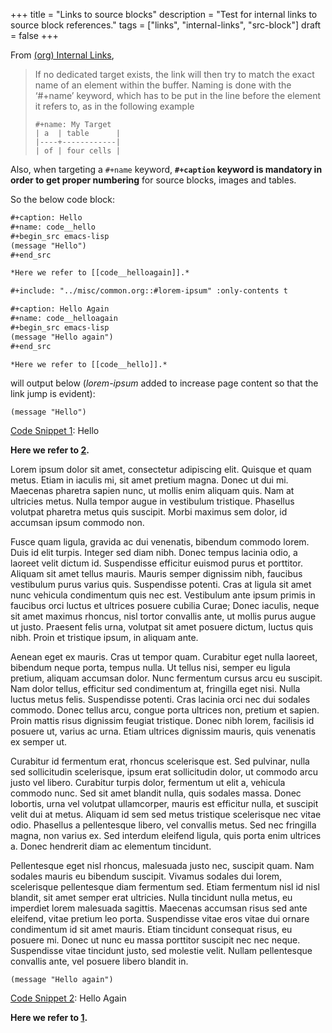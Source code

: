 +++
title = "Links to source blocks"
description = "Test for internal links to source block references."
tags = ["links", "internal-links", "src-block"]
draft = false
+++

From [(org) Internal Links](https://orgmode.org/manual/Internal-Links.html),

>    If no dedicated target exists, the link will then try to match the
> exact name of an element within the buffer.  Naming is done with the
> ‘#+name’ keyword, which has to be put in the line before the element it
> refers to, as in the following example
>
> ```text
> #+name: My Target
> | a  | table      |
> |----+------------|
> | of | four cells |
> ```

Also, when targeting a `#+name` keyword, **`#+caption` keyword is
mandatory in order to get proper numbering** for <span class="underline">source blocks</span>,
<span class="underline">images</span> and <span class="underline">tables</span>.

So the below code block:

````org
#+caption: Hello
#+name: code__hello
#+begin_src emacs-lisp
(message "Hello")
#+end_src

*Here we refer to [[code__helloagain]].*

#+include: "../misc/common.org::#lorem-ipsum" :only-contents t

#+caption: Hello Again
#+name: code__helloagain
#+begin_src emacs-lisp
(message "Hello again")
#+end_src

*Here we refer to [[code__hello]].*
````

will output below (_lorem-ipsum_ added to increase page content so
that the link jump is evident):

<a id="code-snippet--hello"></a>
````emacs-lisp
(message "Hello")
````

<div class="src-block-caption">
  <span class="src-block-number"><a href="#code-snippet--hello">Code Snippet 1</a>:</span>
  Hello
</div>

**Here we refer to [2](#code-snippet--helloagain).**

Lorem ipsum dolor sit amet, consectetur adipiscing elit. Quisque et
quam metus. Etiam in iaculis mi, sit amet pretium magna. Donec ut dui
mi. Maecenas pharetra sapien nunc, ut mollis enim aliquam quis. Nam at
ultricies metus. Nulla tempor augue in vestibulum tristique. Phasellus
volutpat pharetra metus quis suscipit. Morbi maximus sem dolor, id
accumsan ipsum commodo non.

Fusce quam ligula, gravida ac dui venenatis, bibendum commodo
lorem. Duis id elit turpis. Integer sed diam nibh. Donec tempus
lacinia odio, a laoreet velit dictum id. Suspendisse efficitur euismod
purus et porttitor. Aliquam sit amet tellus mauris. Mauris semper
dignissim nibh, faucibus vestibulum purus varius quis. Suspendisse
potenti. Cras at ligula sit amet nunc vehicula condimentum quis nec
est. Vestibulum ante ipsum primis in faucibus orci luctus et ultrices
posuere cubilia Curae; Donec iaculis, neque sit amet maximus rhoncus,
nisl tortor convallis ante, ut mollis purus augue ut justo. Praesent
felis urna, volutpat sit amet posuere dictum, luctus quis nibh. Proin
et tristique ipsum, in aliquam ante.

Aenean eget ex mauris. Cras ut tempor quam. Curabitur eget nulla
laoreet, bibendum neque porta, tempus nulla. Ut tellus nisi, semper eu
ligula pretium, aliquam accumsan dolor. Nunc fermentum cursus arcu eu
suscipit. Nam dolor tellus, efficitur sed condimentum at, fringilla
eget nisi. Nulla luctus metus felis. Suspendisse potenti. Cras lacinia
orci nec dui sodales commodo. Donec tellus arcu, congue porta ultrices
non, pretium et sapien. Proin mattis risus dignissim feugiat
tristique. Donec nibh lorem, facilisis id posuere ut, varius ac
urna. Etiam ultrices dignissim mauris, quis venenatis ex semper ut.

Curabitur id fermentum erat, rhoncus scelerisque est. Sed pulvinar,
nulla sed sollicitudin scelerisque, ipsum erat sollicitudin dolor, ut
commodo arcu justo vel libero. Curabitur turpis dolor, fermentum ut
elit a, vehicula commodo nunc. Sed sit amet blandit nulla, quis
sodales massa. Donec lobortis, urna vel volutpat ullamcorper, mauris
est efficitur nulla, et suscipit velit dui at metus. Aliquam id sem
sed metus tristique scelerisque nec vitae odio. Phasellus a
pellentesque libero, vel convallis metus. Sed nec fringilla magna, non
varius ex. Sed interdum eleifend ligula, quis porta enim ultrices
a. Donec hendrerit diam ac elementum tincidunt.

Pellentesque eget nisl rhoncus, malesuada justo nec, suscipit
quam. Nam sodales mauris eu bibendum suscipit. Vivamus sodales dui
lorem, scelerisque pellentesque diam fermentum sed. Etiam fermentum
nisl id nisl blandit, sit amet semper erat ultricies. Nulla tincidunt
nulla metus, eu imperdiet lorem malesuada sagittis. Maecenas accumsan
risus sed ante eleifend, vitae pretium leo porta. Suspendisse vitae
eros vitae dui ornare condimentum id sit amet mauris. Etiam tincidunt
consequat risus, eu posuere mi. Donec ut nunc eu massa porttitor
suscipit nec nec neque. Suspendisse vitae tincidunt justo, sed
molestie velit. Nullam pellentesque convallis ante, vel posuere libero
blandit in.

<a id="code-snippet--helloagain"></a>
````emacs-lisp
(message "Hello again")
````

<div class="src-block-caption">
  <span class="src-block-number"><a href="#code-snippet--helloagain">Code Snippet 2</a>:</span>
  Hello Again
</div>

**Here we refer to [1](#code-snippet--hello).**
